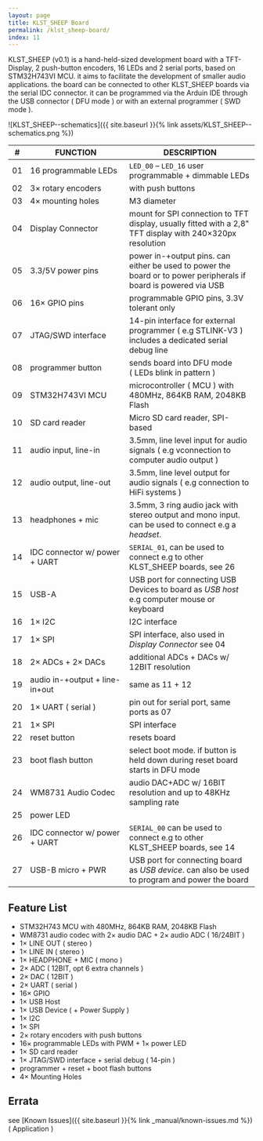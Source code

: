 ```yaml
---
layout: page
title: KLST_SHEEP Board
permalink: /klst_sheep-board/
index: 11
---
```


KLST_SHEEP (v0.1) is a hand-held-sized development board with a TFT-Display, 2 push-button encoders, 16 LEDs and 2 serial ports, based on STM32H743VI MCU. it aims to facilitate the development of smaller audio applications. the board can be connected to other KLST_SHEEP boards via the serial IDC connector. it can be programmed via the Arduin IDE through the USB connector ( DFU mode ) or with an external programmer ( SWD mode ).

![KLST_SHEEP--schematics]({{ site.baseurl }}{% link assets/KLST_SHEEP--schematics.png %})

| \# | FUNCTION             | DESCRIPTION |
|----|----------------------|-------------|
| 01 | 16 programmable LEDs | `LED_00` – `LED_16` user programmable + dimmable LEDs |
| 02 | 3× rotary encoders | with push buttons |
| 03 | 4× mounting holes | M3 diameter |
| 04 | Display Connector | mount for SPI connection to TFT display, usually fitted with a 2,8" TFT display with 240×320px resolution |
| 05 | 3.3/5V power pins | power in-+output pins. can either be used to power the board or to power peripherals if board is powered via USB |
| 06 | 16× GPIO pins | programmable GPIO pins, 3.3V tolerant only |
| 07 | JTAG/SWD interface | 14-pin interface for external programmer ( e.g STLINK-V3 ) includes a dedicated serial debug line |
| 08 | programmer button | sends board into DFU mode ( LEDs blink in pattern ) |
| 09 | STM32H743VI MCU | microcontroller ( MCU ) with 480MHz, 864KB RAM, 2048KB Flash |
| 10 | SD card reader | Micro SD card reader, SPI-based |
| 11 | audio input, line-in | 3.5mm, line level input for audio signals ( e.g vconnection to computer audio output ) |
| 12 | audio output, line-out | 3.5mm, line level output for audio signals ( e.g connection to HiFi systems ) |
| 13 | headphones + mic | 3.5mm, 3 ring audio jack with stereo output and mono input. can be used to connect e.g a *headset*. |
| 14 | IDC connector w/ power + UART | `SERIAL_01`, can be used to connect e.g to other KLST_SHEEP boards, see 26 |
| 15 | USB-A | USB port for connecting USB Devices to board as *USB host* e.g computer mouse or keyboard |
| 16 | 1× I2C | I2C interface |
| 17 | 1× SPI | SPI interface, also used in *Display Connector* see 04 |
| 18 | 2× ADCs + 2× DACs | additional ADCs + DACs w/ 12BIT resolution |
| 19 | audio in-+output + line-in+out | same as 11 + 12 |
| 20 | 1× UART ( serial ) | pin out for serial port, same ports as 07 |
| 21 | 1× SPI | SPI interface |
| 22 | reset button | resets board |
| 23 | boot flash button | select boot mode. if button is held down during reset board starts in DFU mode |
| 24 | WM8731 Audio Codec | audio DAC+ADC w/ 16BIT resolution and up to 48KHz sampling rate |
| 25 | power LED | |
| 26 | IDC connector w/ power + UART | `SERIAL_00` can be used to connect e.g to other KLST_SHEEP boards, see 14 |
| 27 | USB-B micro + PWR | USB port for connecting board as *USB device*. can also be used to program and power the board |

<!--
### Pin Map

|     |     | DOMAIN                 | |                 DOMAIN |      |      |
|----:|:----|:-----------------------|-|-----------------------:|-----:|:-----|
| 5V  | GND | **PWR**                | |             **SERIAL** | RX00 | RX01 |
| 3V3 | GND |                        | |                        | GND  | GND  |
| 00  | 01  | **GPIO**               | |                        | TX00 | TX01 |
| 02  | 03  |                        | |                **I2C** | SCL  | SDA  |
| 04  | 05  |                        | |                        | GND  | 3V3  |
| 06  | 07  |                        | |                **SPI** | MISO | MOSI |
| 00  | 01  | **ADC**                | |                        | GND  | SCK  |
| 00  | 01  | **DAC**                | |                        | GND  | 3V3  |
| 5V  | GND | **PWR**                | |              **INPUT** | L    | R    |
| 3V3 | GND |                        | |             **OUTPUT** | L    | R    |
-->

## Feature List

- STM32H743 MCU with 480MHz, 864KB RAM, 2048KB Flash
- WM8731 audio codec with 2× audio DAC + 2× audio ADC ( 16/24BIT )
- 1× LINE OUT ( stereo )
- 1× LINE IN ( stereo )
- 1× HEADPHONE + MIC ( mono )
- 2× ADC ( 12BIT, opt 6 extra channels )
- 2× DAC ( 12BIT )
- 2× UART ( serial )
- 16× GPIO
- 1× USB Host
- 1× USB Device ( + Power Supply )
- 1× I2C 
- 1× SPI 
- 2× rotary encoders with push buttons
- 16× programmable LEDs with PWM + 1× power LED
- 1× SD card reader
- 1× JTAG/SWD interface + serial debug ( 14-pin )
- programmer + reset + boot flash buttons
- 4× Mounting Holes

## Errata

see [Known Issues]({{ site.baseurl }}{% link _manual/known-issues.md %}) ( Application )
